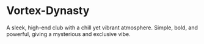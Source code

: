 # Vortex-Dynasty
A sleek, high-end club with a chill yet vibrant atmosphere. Simple, bold, and powerful, giving a mysterious and exclusive vibe.
